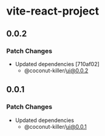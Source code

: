 # vite-react-project

## 0.0.2

### Patch Changes

- Updated dependencies [710af02]
  - @coconut-killer/ui@0.0.2

## 0.0.1

### Patch Changes

- Updated dependencies
  - @coconut-killer/ui@0.0.1
